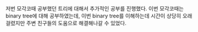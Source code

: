 저번 모각코때 공부했던 트리에 대해서 추가적인 공부를 진행했다. 이번 모각코때는 binary tree에 대해 공부하였는데, 이번 binary tree를 이해하는데 시간이 상당히 오래걸렸지만 주변 친구들의 도움으로 해결해나갈 수 있었다.
